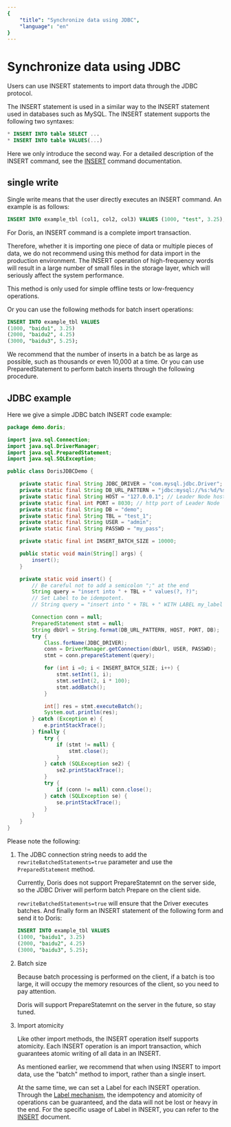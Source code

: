 ```yaml
---
{
    "title": "Synchronize data using JDBC",
    "language": "en"
}
---
```


<!-- 
Licensed to the Apache Software Foundation (ASF) under one
or more contributor license agreements.  See the NOTICE file
distributed with this work for additional information
regarding copyright ownership.  The ASF licenses this file
to you under the Apache License, Version 2.0 (the
"License"); you may not use this file except in compliance
with the License.  You may obtain a copy of the License at

  http://www.apache.org/licenses/LICENSE-2.0

Unless required by applicable law or agreed to in writing,
software distributed under the License is distributed on an
"AS IS" BASIS, WITHOUT WARRANTIES OR CONDITIONS OF ANY
KIND, either express or implied.  See the License for the
specific language governing permissions and limitations
under the License.
-->

# Synchronize data using JDBC

Users can use INSERT statements to import data through the JDBC protocol.

The INSERT statement is used in a similar way to the INSERT statement used in databases such as MySQL. The INSERT statement supports the following two syntaxes:

```sql
* INSERT INTO table SELECT ...
* INSERT INTO table VALUES(...)
````

Here we only introduce the second way. For a detailed description of the INSERT command, see the [INSERT](../../../sql-manual/sql-reference/Data-Manipulation-Statements/Manipulation/INSERT.html) command documentation.

## single write

Single write means that the user directly executes an INSERT command. An example is as follows:

```sql
INSERT INTO example_tbl (col1, col2, col3) VALUES (1000, "test", 3.25);
````

For Doris, an INSERT command is a complete import transaction.

Therefore, whether it is importing one piece of data or multiple pieces of data, we do not recommend using this method for data import in the production environment. The INSERT operation of high-frequency words will result in a large number of small files in the storage layer, which will seriously affect the system performance.

This method is only used for simple offline tests or low-frequency operations.

Or you can use the following methods for batch insert operations:

```sql
INSERT INTO example_tbl VALUES
(1000, "baidu1", 3.25)
(2000, "baidu2", 4.25)
(3000, "baidu3", 5.25);
````

We recommend that the number of inserts in a batch be as large as possible, such as thousands or even 10,000 at a time. Or you can use PreparedStatement to perform batch inserts through the following procedure.

## JDBC example

Here we give a simple JDBC batch INSERT code example:

````java
package demo.doris;

import java.sql.Connection;
import java.sql.DriverManager;
import java.sql.PreparedStatement;
import java.sql.SQLException;

public class DorisJDBCDemo {

    private static final String JDBC_DRIVER = "com.mysql.jdbc.Driver";
    private static final String DB_URL_PATTERN = "jdbc:mysql://%s:%d/%s?rewriteBatchedStatements=true";
    private static final String HOST = "127.0.0.1"; // Leader Node host
    private static final int PORT = 8030; // http port of Leader Node
    private static final String DB = "demo";
    private static final String TBL = "test_1";
    private static final String USER = "admin";
    private static final String PASSWD = "my_pass";

    private static final int INSERT_BATCH_SIZE = 10000;

    public static void main(String[] args) {
        insert();
    }

    private static void insert() {
        // Be careful not to add a semicolon ";" at the end
        String query = "insert into " + TBL + " values(?, ?)";
        // Set Label to be idempotent.
        // String query = "insert into " + TBL + " WITH LABEL my_label values(?, ?)";

        Connection conn = null;
        PreparedStatement stmt = null;
        String dbUrl = String.format(DB_URL_PATTERN, HOST, PORT, DB);
        try {
            Class.forName(JDBC_DRIVER);
            conn = DriverManager.getConnection(dbUrl, USER, PASSWD);
            stmt = conn.prepareStatement(query);

            for (int i =0; i < INSERT_BATCH_SIZE; i++) {
                stmt.setInt(1, i);
                stmt.setInt(2, i * 100);
                stmt.addBatch();
            }

            int[] res = stmt.executeBatch();
            System.out.println(res);
        } catch (Exception e) {
            e.printStackTrace();
        } finally {
            try {
                if (stmt != null) {
                    stmt.close();
                }
            } catch (SQLException se2) {
                se2.printStackTrace();
            }
            try {
                if (conn != null) conn.close();
            } catch (SQLException se) {
                se.printStackTrace();
            }
        }
    }
}
````

Please note the following:

1. The JDBC connection string needs to add the `rewriteBatchedStatements=true` parameter and use the `PreparedStatement` method.

   Currently, Doris does not support PrepareStatemnt on the server side, so the JDBC Driver will perform batch Prepare on the client side.

   `rewriteBatchedStatements=true` will ensure that the Driver executes batches. And finally form an INSERT statement of the following form and send it to Doris:

   ```sql
   INSERT INTO example_tbl VALUES
   (1000, "baidu1", 3.25)
   (2000, "baidu2", 4.25)
   (3000, "baidu3", 5.25);
   ````

2. Batch size

   Because batch processing is performed on the client, if a batch is too large, it will occupy the memory resources of the client, so you need to pay attention.

   Doris will support PrepareStatemnt on the server in the future, so stay tuned.

3. Import atomicity

   Like other import methods, the INSERT operation itself supports atomicity. Each INSERT operation is an import transaction, which guarantees atomic writing of all data in an INSERT.

   As mentioned earlier, we recommend that when using INSERT to import data, use the "batch" method to import, rather than a single insert.

   At the same time, we can set a Label for each INSERT operation. Through the [Label mechanism](./load-atomicity.html#label-mechanism), the idempotency and atomicity of operations can be guaranteed, and the data will not be lost or heavy in the end. For the specific usage of Label in INSERT, you can refer to the [INSERT](../../../sql-manual/sql-reference/Data-Manipulation-Statements/Manipulation/INSERT.html) document.
